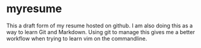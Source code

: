 myresume
========

This a draft form of my resume hosted on github. I am also doing this as a way to learn Git and Markdown. Using git to manage this gives me a better workflow when trying to learn vim on the commandline.
